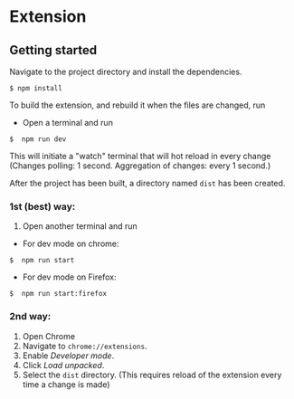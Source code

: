 # Extension

## Getting started
Navigate to the project directory and install the dependencies.

```
$ npm install
```

To build the extension, and rebuild it when the files are changed, run

- Open a terminal and run
```
$  npm run dev
```
This will initiate a "watch" terminal that will hot reload in every change (Changes polling: 1 second. Aggregation of changes: every 1 second.)

After the project has been built, a directory named `dist` has been created.
### 1st (best) way:
1. Open another terminal and run
- For dev mode on chrome:
```
$  npm run start
```
- For dev mode on Firefox:
```
$  npm run start:firefox
```

### 2nd way:
1. Open Chrome
2. Navigate to `chrome://extensions`.
3. Enable _Developer mode_.
4. Click _Load unpacked_.
5. Select the `dist` directory.
(This requires reload of the extension every time a change is made)
